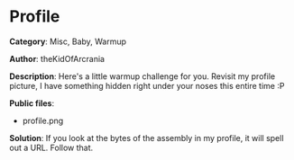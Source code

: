 # Profile

**Category**: Misc, Baby, Warmup

**Author**: theKidOfArcrania

**Description**: Here's a little warmup challenge for you. Revisit my profile
picture, I have something hidden right under your noses this entire time :P

**Public files**: 
 * profile.png

**Solution**: If you look at the bytes of the assembly in my profile, it will
spell out a URL. Follow that.
